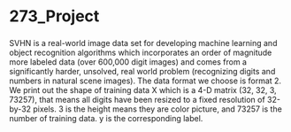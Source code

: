 # 273_Project

###
SVHN is a real-world image data set for developing machine learning and object recognition algorithms which incorporates an order of magnitude more labeled data (over 600,000 digit images) and comes from a significantly harder, unsolved, real world problem (recognizing digits and numbers in natural scene images). 
The data format we choose is format 2. We print out the shape of training data X which is a 4-D matrix (32, 32, 3, 73257), that means all digits have been resized to a fixed resolution of 32-by-32 pixels. 3 is the height means they are color picture, and 73257 is the number of training data. y is the corresponding label.
